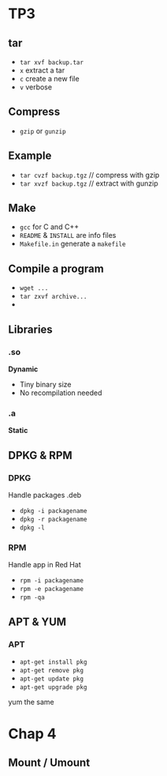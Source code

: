 # TP3

## tar

- `tar xvf backup.tar`
- `x` extract a tar
- `c` create a new file  
- `v` verbose

## Compress

- `gzip` or `gunzip`

## Example

- `tar cvzf backup.tgz` // compress with gzip
- `tar xvzf backup.tgz` // extract with gunzip

## Make

- `gcc` for C and C++
- `README` & `INSTALL` are info files 
- `Makefile.in` generate a `makefile`

## Compile a program

- `wget ...`
- `tar zxvf archive...`
- 

## Libraries

### .so
**Dynamic**     
- Tiny binary size 
- No recompilation needed

### .a 
**Static**

## DPKG & RPM

### DPKG
Handle packages .deb

- `dpkg -i packagename`
- `dpkg -r packagename`
- `dpkg -l`

### RPM 
Handle app in Red Hat

- `rpm -i packagename`
- `rpm -e packagename`
- `rpm -qa`

## APT & YUM

### APT

- `apt-get install pkg`
- `apt-get remove pkg`
- `apt-get update pkg`
- `apt-get upgrade pkg`

yum the same

# Chap 4

## Mount / Umount

